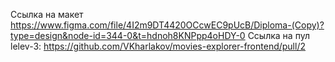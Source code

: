 Ссылка на макет https://www.figma.com/file/4I2m9DT4420OCcwEC9pUcB/Diploma-(Copy)?type=design&node-id=344-0&t=hdnoh8KNPpp4oHDY-0
Ссылка на пул lelev-3: https://github.com/VKharlakov/movies-explorer-frontend/pull/2
